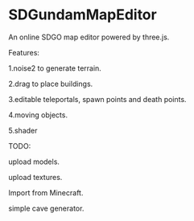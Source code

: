 # SDGundamMapEditor


An online SDGO map editor powered by three.js.


Features:

1.noise2 to generate terrain.

2.drag to place buildings.

3.editable teleportals, spawn points and death points.

4.moving objects.

5.shader


TODO:

upload models.

upload textures.

Import from Minecraft.

simple cave generator.
